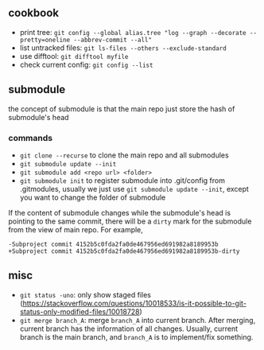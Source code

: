 ## cookbook
* print tree: `git config --global alias.tree "log --graph --decorate --pretty=oneline --abbrev-commit --all"`
* list untracked files: `git ls-files --others --exclude-standard`
* use difftool: `git difftool myfile`
* check current config: `git config --list`

## submodule
the concept of submodule is that the main repo just store the hash of submodule's head

### commands
* `git clone --recurse` to clone the main repo and all submodules
* `git submodule update --init`
* `git submodule add <repo url> <folder>`
* `git submodule init` to register submodule into .git/config from .gitmodules, usually we just use `git submodule update --init`, except you want to change the folder of submodule

If the content of submodule changes while the submodule's head is pointing to the same commit, there will be a `dirty` mark for the submodule from the view of main repo. For example,

    -Subproject commit 4152b5c0fda2fa0de467956ed691982a8189953b
    +Subproject commit 4152b5c0fda2fa0de467956ed691982a8189953b-dirty

## misc
* `git status -uno`: only show staged files (https://stackoverflow.com/questions/10018533/is-it-possible-to-git-status-only-modified-files/10018728)
* `git merge branch_A`: merge `branch_A` into current branch. After merging, current branch has the information of all changes. Usually, current branch is the main branch, and `branch_A` is to implement/fix something.

